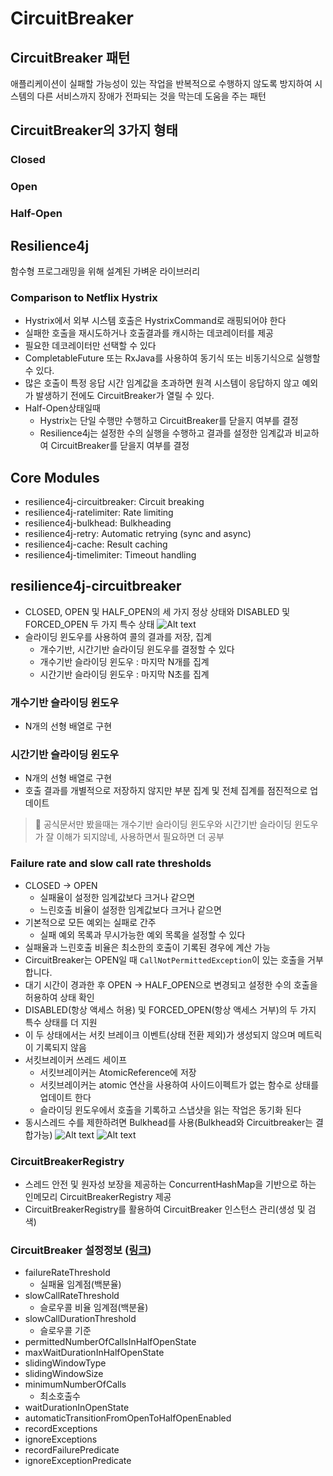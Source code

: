 # CircuitBreaker
## CircuitBreaker 패턴
애플리케이션이 실패할 가능성이 있는 작업을 반복적으로 수행하지 않도록 방지하여 시스템의 다른 서비스까지 장애가 전파되는 것을 막는데 도움을 주는 패턴
## CircuitBreaker의 3가지 형태
### Closed
### Open
### Half-Open
## Resilience4j
함수형 프로그래밍을 위해 설계된 가벼운 라이브러리

### Comparison to Netflix Hystrix
- Hystrix에서 외부 시스템 호출은 HystrixCommand로 래핑되어야 한다
- 실패한 호출을 재시도하거나 호출결과를 캐시하는 데코레이터를 제공
- 필요한 데코레이터만 선택할 수 있다
- CompletableFuture 또는 RxJava를 사용하여 동기식 또는 비동기식으로 실행할 수 있다.
- 많은 호출이 특정 응답 시간 임계값을 초과하면 원격 시스템이 응답하지 않고 예외가 발생하기 전에도 CircuitBreaker가 열릴 수 있다.
- Half-Open상태일때
    - Hystrix는 단일 수행만 수행하고 CircuitBreaker를 닫을지 여부를 결정
    - Resilience4j는 설정한 수의 실행을 수행하고 결과를 설정한 임계값과 비교하여 CircuitBreaker를 닫을지 여부를 결정


## Core Modules
- resilience4j-circuitbreaker: Circuit breaking
- resilience4j-ratelimiter: Rate limiting
- resilience4j-bulkhead: Bulkheading
- resilience4j-retry: Automatic retrying (sync and async)
- resilience4j-cache: Result caching
- resilience4j-timelimiter: Timeout handling

## resilience4j-circuitbreaker
- CLOSED, OPEN 및 HALF_OPEN의 세 가지 정상 상태와 DISABLED 및 FORCED_OPEN 두 가지 특수 상태
  ![Alt text](https://files.readme.io/39cdd54-state_machine.jpg)
- 슬라이딩 윈도우를 사용하여 콜의 결과를 저장, 집계
    - 개수기반, 시간기반 슬라이딩 윈도우를 결정할 수 있다
    - 개수기반 슬라이딩 윈도우 : 마지막 N개를 집계
    - 시간기반 슬라이딩 윈도우 : 마지막 N초를 집계
### 개수기반 슬라이딩 윈도우
- N개의 선형 배열로 구현
### 시간기반 슬라이딩 윈도우
- N개의 선형 배열로 구현
- 호출 결과를 개별적으로 저장하지 않지만 부분 집계 및 전체 집계를 점진적으로 업데이트
> 🤔 공식문서만 봤을때는 개수기반 슬라이딩 윈도우와 시간기반 슬라이딩 윈도우가 잘 이해가 되지않네, 사용하면서 필요하면 더 공부

### Failure rate and slow call rate thresholds
- CLOSED -> OPEN
    - 실패율이 설정한 임계값보다 크거나 같으면
    - 느린호출 비율이 설정한 임계값보다 크거나 같으면
- 기본적으로 모든 예외는 실패로 간주
    - 실패 예외 목록과 무시가능한 예외 목록을 설정할 수 있다
- 실패율과 느린호출 비율은 최소한의 호출이 기록된 경우에 계산 가능
- CircuitBreaker는 OPEN일 때 `CallNotPermittedException`이 있는 호출을 거부합니다.
- 대기 시간이 경과한 후 OPEN -> HALF_OPEN으로 변경되고 설정한 수의 호출을 허용하여 상태 확인
- DISABLED(항상 액세스 허용) 및 FORCED_OPEN(항상 액세스 거부)의 두 가지 특수 상태를 더 지원
- 이 두 상태에서는 서킷 브레이크 이벤트(상태 전환 제외)가 생성되지 않으며 메트릭이 기록되지 않음
- 서킷브레이커 쓰레드 세이프
    - 서킷브레이커는 AtomicReference에 저장
    - 서킷브레이커는 atomic 연산을 사용하여 사이드이펙트가 없는 함수로 상태를 업데이트 한다
    - 슬라이딩 윈도우에서 호출을 기록하고 스냅샷을 읽는 작업은 동기화 된다
- 동시스레드 수를 제한하려면 Bulkhead를 사용(Bulkhead와 Circuitbreaker는 결합가능)
  ![Alt text](https://files.readme.io/45dc011-Thread1.PNG)
  ![Alt text](https://files.readme.io/8d10418-Multiplethreads.PNG)

### CircuitBreakerRegistry
- 스레드 안전 및 원자성 보장을 제공하는 ConcurrentHashMap을 기반으로 하는 인메모리 CircuitBreakerRegistry 제공
- CircuitBreakerRegistry를 활용하여 CircuitBreaker 인스턴스 관리(생성 및 검색)

### CircuitBreaker 설정정보 ([링크](https://resilience4j.readme.io/docs/circuitbreaker#create-and-configure-a-circuitbreaker))
- failureRateThreshold
    - 실패율 임계점(백분율)
- slowCallRateThreshold
    - 슬로우콜 비율 임계점(백분율)
- slowCallDurationThreshold
    - 슬로우콜 기준
- permittedNumberOfCallsInHalfOpenState
- maxWaitDurationInHalfOpenState
- slidingWindowType
- slidingWindowSize
- minimumNumberOfCalls
    - 최소호출수
- waitDurationInOpenState
- automaticTransitionFromOpenToHalfOpenEnabled
- recordExceptions
- ignoreExceptions
- recordFailurePredicate
- ignoreExceptionPredicate	